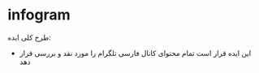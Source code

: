# infogram

طرح کلی ایده:
- این ایده قرار است تمام محتوای کانال فارسی‌ تلگرام را مورد نقد و بررسی قرار دهد